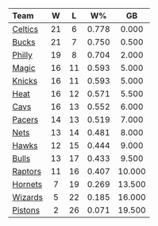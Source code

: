 | Team                            |  W  |  L  |  W%   |   GB   |
|:--------------------------------|:---:|:---:|:-----:|:------:|
| [Celtics](/r/bostonceltics)     | 21  |  6  | 0.778 | 0.000  |
| [Bucks](/r/MkeBucks)            | 21  |  7  | 0.750 | 0.500  |
| [Philly](/r/sixers)             | 19  |  8  | 0.704 | 2.000  |
| [Magic](/r/OrlandoMagic)        | 16  | 11  | 0.593 | 5.000  |
| [Knicks](/r/NYKnicks)           | 16  | 11  | 0.593 | 5.000  |
| [Heat](/r/heat)                 | 16  | 12  | 0.571 | 5.500  |
| [Cavs](/r/clevelandcavs)        | 16  | 13  | 0.552 | 6.000  |
| [Pacers](/r/pacers)             | 14  | 13  | 0.519 | 7.000  |
| [Nets](/r/GoNets)               | 13  | 14  | 0.481 | 8.000  |
| [Hawks](/r/AtlantaHawks)        | 12  | 15  | 0.444 | 9.000  |
| [Bulls](/r/chicagobulls)        | 13  | 17  | 0.433 | 9.500  |
| [Raptors](/r/torontoraptors)    | 11  | 16  | 0.407 | 10.000 |
| [Hornets](/r/CharlotteHornets)  |  7  | 19  | 0.269 | 13.500 |
| [Wizards](/r/washingtonwizards) |  5  | 22  | 0.185 | 16.000 |
| [Pistons](/r/DetroitPistons)    |  2  | 26  | 0.071 | 19.500 |